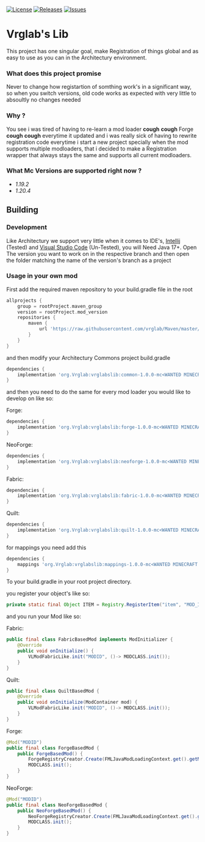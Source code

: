 [![License](https://img.shields.io/github/license/vrglab/VrglabsLib)](LICENSE.txt) [![Releases](https://img.shields.io/github/v/release/vrglab/VrglabsLib)](https://github.com/vrglab/VrglabsLib/releases) [![Issues](https://img.shields.io/bitbucket/issues/vrglab/VrglabsLib)](https://github.com/vrglab/VrglabsLib/issues)
# Vrglab's Lib
This project has one singular goal, make Registration of things global and as easy to use as you can in the Architectury environment.

### What does this project promise
Never to change how registartion of somthing work's in a significant way, so when you switch versions, old code works as expected with very little to absoultly no changes needed

### Why ?
You see i was tired of having to re-learn a mod loader **cough** **cough** Forge **cough** **cough** everytime it updated and i was really sick of having to rewrite registration code everytime i start a new project specially when the mod supports multiple modloaders, that i decided to make a Registration wrapper that always stays the same and supports all current modloaders.

### What Mc Versions are supported right now ?
* *1.19.2*
* *1.20.4*

## Building

### Development
Like Architectury we support very little when it comes to IDE's, [Intellij](https://www.jetbrains.com/idea/) (Tested) and [Visual Studio Code](https://code.visualstudio.com) (Un-Tested), you will Need Java 17+.
Open The version you want to work on in the respective branch and then open the folder matching the name of the version's branch as a project

### Usage in your own mod
First add the required maven repository to your build.gradle file in the root
``` groovy
allprojects {
    group = rootProject.maven_group
    version = rootProject.mod_version
    repositories {
        maven {
            url 'https://raw.githubusercontent.com/vrglab/Maven/master/'
        }
    }
}
```
and then modify your Architectury Commons project build.gradle
``` groovy
dependencies {
    implementation 'org.Vrglab:vrglabslib:common-1.0.0-mc<WANTED MINECRAFT VERSION>'
}
```
and then you need to do the same for every mod loader you would like to develop on like so:

Forge:
``` groovy
dependencies {
    implementation 'org.Vrglab:vrglabslib:forge-1.0.0-mc<WANTED MINECRAFT VERSION>'
}
```

NeoForge:
``` groovy
dependencies {
    implementation 'org.Vrglab:vrglabslib:neoforge-1.0.0-mc<WANTED MINECRAFT VERSION>'
}
```

Fabric:
``` groovy
dependencies {
    implementation 'org.Vrglab:vrglabslib:fabric-1.0.0-mc<WANTED MINECRAFT VERSION>'
}
```

Quilt:
``` groovy
dependencies {
    implementation 'org.Vrglab:vrglabslib:quilt-1.0.0-mc<WANTED MINECRAFT VERSION>'
}
```

for mappings you need add this
```groovy
dependencies {
    mappings 'org.Vrglab:vrglabslib:mappings-1.0.0-mc<WANTED MINECRAFT VERSION>@tiny'
}
```
To your build.gradle in your root project directory.


you register your object's like so:
```java
private static final Object ITEM = Registry.RegisterItem("item", "MOD_ID" ,()->new Item(new Item.Settings().group(ItemGroup.GROUP)));
```
and you run your Mod like so:

Fabric:
```java
public final class FabricBasedMod implements ModInitializer {
    @Override
    public void onInitialize() {
        VLModFabricLike.init("MODID", ()-> MODCLASS.init());
    }
}
```

Quilt:
```java
public final class QuiltBasedMod {
    @Override
    public void onInitialize(ModContainer mod) {
        VLModFabricLike.init("MODID", ()-> MODCLASS.init());
    }
}
```

Forge:
```java
@Mod("MODID")
public final class ForgeBasedMod {
    public ForgeBasedMod() {
        ForgeRegistryCreator.Create(FMLJavaModLoadingContext.get().getModEventBus(), "MODID");
        MODCLASS.init();
    }
}
```

NeoForge:
```java
@Mod("MODID")
public final class NeoForgeBasedMod {
    public NeoForgeBasedMod() {
        NeoForgeRegistryCreator.Create(FMLJavaModLoadingContext.get().getModEventBus(), "MODID");
        MODCLASS.init();
    }
}
```
